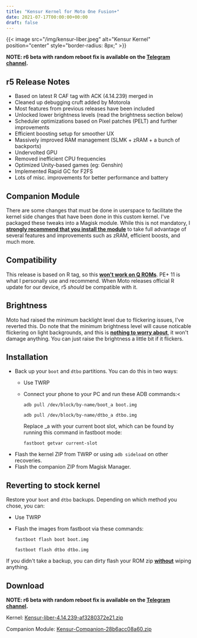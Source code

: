 ```yaml
---
title: "Kensur Kernel for Moto One Fusion+"
date: 2021-07-17T00:00:00+00:00
draft: false
---
```


{{< image src="/img/kensur-liber.jpeg" alt="Kensur Kernel" position="center" style="border-radius: 8px;" >}}

**NOTE: r6 beta with random reboot fix is available on the
[Telegram channel](https://telegram.dog/KensurKernel).**

## r5 Release Notes

- Based on latest R CAF tag with ACK (4.14.239) merged in
- Cleaned up debugging cruft added by Motorola
- Most features from previous releases have been included
- Unlocked lower brightness levels (read the brightness section below)
- Scheduler optimizations based on Pixel patches (PELT) and further improvements
- Efficient boosting setup for smoother UX
- Massively improved RAM management (SLMK + zRAM + a bunch of backports)
- Undervolted GPU
- Removed inefficient CPU frequencies
- Optimized Unity-based games (eg: Genshin)
- Implemented Rapid GC for F2FS
- Lots of misc. improvements for better performance and battery

## Companion Module

There are some changes that must be done in userspace to facilitate the kernel
side changes that have been done in this custom kernel. I've packaged these
tweaks into a Magisk module. While this is not mandatory, I <u>**strongly
recommend that you install the module**</u> to take full advantage of several
features and improvements such as zRAM, efficient boosts, and much more.

## Compatibility

This release is based on R tag, so this <u>**won't work on Q ROMs**</u>. PE+ 11
is what I personally use and recommend. When Moto releases official R update for
our device, r5 _should_ be compatible with it.

## Brightness

Moto had raised the minimum backlight level due to flickering issues, I've
reverted this. Do note that the minimum brightness level will cause noticable
flickering on light backgrounds, and this is <u>**nothing to worry about**</u>,
it won't damage anything. You can just raise the brightness a little bit if it
flickers.

## Installation

- Back up your `boot` and `dtbo` partitions. You can do this in two ways:
  - Use TWRP
  - Connect your phone to your PC and run these ADB commands:<
  
    `adb pull /dev/block/by-name/boot_a boot.img`

    `adb pull /dev/block/by-name/dtbo_a dtbo.img`
    
    Replace \_a with your
    current boot slot, which can be found by running this command in fastboot
    mode:
    
    `fastboot getvar current-slot`
- Flash the kernel ZIP from TWRP or using `adb sideload` on other recoveries.
- Flash the companion ZIP from Magisk Manager.

## Reverting to stock kernel

Restore your `boot` and `dtbo` backups. Depending on which method you chose, you
can:

- Use TWRP
- Flash the images from fastboot via these commands:

  `fastboot flash boot boot.img`

  `fastboot flash dtbo dtbo.img`

If you didn't take a backup, you can dirty flash your ROM zip <u>**without**</u>
wiping anything.

## Download

**NOTE: r6 beta with random reboot fix is available on the
[Telegram channel](https://telegram.dog/KensurKernel).**

Kernel:
[Kensur-liber-4.14.239-af3280372e21.zip](https://github.com/KenHV/kensur_kernel_liber/releases/download/r5/Kensur-liber-4.14.239-af3280372e21.zip)

Companion Module:
[Kensur-Companion-28b6acc08a60.zip](https://github.com/KenHV/kensur_kernel_liber/releases/download/r5/Kensur-Companion-28b6acc08a60.zip)